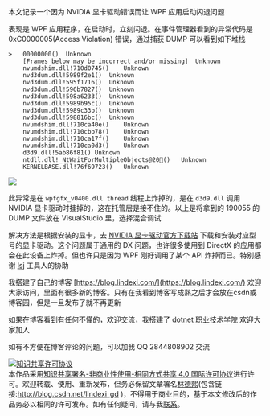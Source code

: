 
本文记录一个因为 NVIDIA 显卡驱动错误而让 WPF 应用启动闪退问题

<!--more-->


<!-- CreateTime:2022/2/15 20:03:12 -->

<!-- 发布 -->
<!-- 博客 -->

表现是 WPF 应用程序，在启动时，立刻闪退。在事件管理器看到的异常代码是 0xC0000005(Access Violation) 错误，通过捕获 DUMP 可以看到如下堆栈

```
>	00000000()	Unknown
 	[Frames below may be incorrect and/or missing]	Unknown
 	nvumdshim.dll!710d0745()	Unknown
 	nvd3dum.dll!5989f2e1()	Unknown
 	nvd3dum.dll!595f1716()	Unknown
 	nvd3dum.dll!596b7827()	Unknown
 	nvd3dum.dll!598a6233()	Unknown
 	nvd3dum.dll!5989b95c()	Unknown
 	nvd3dum.dll!5989c33b()	Unknown
 	nvd3dum.dll!598816bc()	Unknown
 	nvumdshim.dll!710ca40e()	Unknown
 	nvumdshim.dll!710cbb78()	Unknown
 	nvumdshim.dll!710ca17f()	Unknown
 	nvumdshim.dll!710ca0d3()	Unknown
 	d3d9.dll!5ab86f81()	Unknown
 	ntdll.dll!_NtWaitForMultipleObjects@20()	Unknown
 	KERNELBASE.dll!76f69723()	Unknown
```

<!-- ![](image/记因为 NVIDIA 显驱错误而让 WPF 应用启动闪退问题/记因为 NVIDIA 显驱错误而让 WPF 应用启动闪退问题0.png) -->
![](http://image.acmx.xyz/lindexi%2F2022215204501807.jpg)

此异常是在 `wpfgfx_v0400.dll thread` 线程上炸掉的，是在 `d3d9.dll` 调用 NVIDIA 显卡驱动时挂掉的，这在托管层是接不住的。以上是将拿到的 190055 的 DUMP 文件放在 VisualStudio 里，选择混合调试

解决方法是根据安装的显卡，去 [NVIDIA 显卡驱动官方下载站](https://www.nvidia.com/download/index.aspx) 下载和安装对应型号的显卡驱动。这个问题属于通用的 DX 问题，也许很多使用到 DirectX 的应用都会在此设备上炸掉。但也许只是因为 WPF 刚好调用了某个 API 炸掉而已。特别感谢 [lsj](https://blog.sdlsj.net) 工具人的协助



我搭建了自己的博客 [https://blog.lindexi.com/](https://blog.lindexi.com/) 欢迎大家访问，里面有很多新的博客。只有在我看到博客写成熟之后才会放在csdn或博客园，但是一旦发布了就不再更新

如果在博客看到有任何不懂的，欢迎交流，我搭建了 [dotnet 职业技术学院](https://t.me/dotnet_campus) 欢迎大家加入

如有不方便在博客评论的问题，可以加我 QQ 2844808902 交流

<a rel="license" href="http://creativecommons.org/licenses/by-nc-sa/4.0/"><img alt="知识共享许可协议" style="border-width:0" src="https://licensebuttons.net/l/by-nc-sa/4.0/88x31.png" /></a><br />本作品采用<a rel="license" href="http://creativecommons.org/licenses/by-nc-sa/4.0/">知识共享署名-非商业性使用-相同方式共享 4.0 国际许可协议</a>进行许可。欢迎转载、使用、重新发布，但务必保留文章署名[林德熙](http://blog.csdn.net/lindexi_gd)(包含链接:http://blog.csdn.net/lindexi_gd )，不得用于商业目的，基于本文修改后的作品务必以相同的许可发布。如有任何疑问，请与我[联系](mailto:lindexi_gd@163.com)。